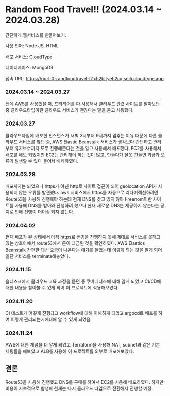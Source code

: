 # Random Food Travel!! (2024.03.14 ~ 2024.03.28)
간단하게 웹서비스를 만들어보기.

사용 언어: Node.JS, HTML

배포 서비스: CloudType

데이터베이스: MongoDB

접속 URL: https://port-0-randfoodtravel-fi1xh2bltyeh2cq.sel5.cloudtype.app
### 2024.03.14 ~ 2024.03.27

전에 AWS를 사용했을 때, 프리티어를 다 사용해서 클라우드 관련 사이트를 알아보던 중 클라우드타입이란 클라우드 서비스가 괜찮다는 말을 듣고 사용했다.

### 2024.03.27

클라우드타입에 배포한 인스턴스가 새벽 3시부터 9시까지 멈추는 이유 때문에 다른 클라우드 서비스를 찾던 중, AWS Elastic Beanstalk 서비스가 생각보다 간단하고 관리부터 유지보수까지 모두 진행해준다는 것을 알고 사용해서 배포했다. EC2를 사용해서 배포를 해도 되었지만 EC2는 관리해야 하는 것이 많고, 만들다가 잘못 건들면 과금과 오류가 발생할 수 있다 들어서 배제하였다.

### 2024.03.28

배포까지는 되었으나 https가 아닌 http로 사이트 접근이 되어 geolocation API가 사용되지 않는 오류를 발견했다. aws 서비스에서 https를 자동으로 리다이렉션하려면 Route53을 사용해 진행해야 하는데 현재 DNS를 갖고 있지 않아 Freenom이란 사이트를 사용해 DNS를 받아와 진행하려 했으나 현재 새로운 DNS는 제공하지 않는다는 공지로 인해 진행이 더이상 되지 않는다.

### 2024.04.02

현재 배포가 된 상태에서 아직 https로 변경을 진행하지 못해 제대로 서비스를 못하고 있는 상호아에서 route53에서 돈이 과금된 것을 확인하였다. AWS Elastics Beanstalk 간편한 대신 요금이 나온다는 얘기를 들었는데 이렇게 되는 것을 알게 되어 일단 서비스를 terminate해놓았다.

### 2024.11.15

솔데스크에서 클라우드 교육 과정을 듣던 중 쿠버네티스에 대해 알게 되었고 CI/CD에 대한 내용을 찾아볼 수 있게 되어 이 프로젝트에 적용해보았다. 

### 2024.11.20

CI 테스트가 어떻게 진행되고 workflow에 대해 이해하게 되었고 argocd로 배포를 하여 어떻게 관리되는지에대해 알 수 있게 되었음.

### 2024.11.24

AWS에 대한 개념을 더 알게 되었고 Terraform을 사용해 NAT, subnet과 같은 기본 세팅들을 해보았고 ALB를 사용해 이 프로젝트를 외부로 배포해보았다.

## 결론
Route53을 사용해 진행했고 DNS를 구매를 하여서 EC2를 사용해 배포하였다. 하지만 비용이 지속적으로 발생해 현재는 다시 클라우드 타입으로 전환해서 진행할 예정.

